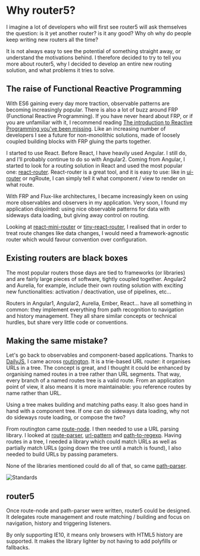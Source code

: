 # Why router5?

I imagine a lot of developers who will first see router5 will ask themselves the question: is it yet another router? is it any good? Why oh why
do people keep writing new routers all the time?

It is not always easy to see the potential of something straight away, or understand the motivations behind. I therefore decided
to try to tell you more about router5, why I decided to develop an entire new routing solution, and what problems it tries to solve.


## The raise of Functional Reactive Programming

With ES6 gaining every day more traction, observable patterns are becoming increasingly popular. There is also a lot of buzz around FRP
(Functional Reactive Programming). If you have never heard about FRP, or if you are unfamiliar with it, I recommend reading
[The introduction to Reactive Programming you've been missing](https://gist.github.com/staltz/868e7e9bc2a7b8c1f754).
Like an increasing number of developers I see a future for non-monolithic solutions, made of loosely coupled building blocks with FRP gluing the parts
together.

I started to use React. Before React, I have heavily used Angular. I still do, and I'll probably continue to do so with
Angular2. Coming from Angular, I started to look for a routing solution in React and used the most popular one: [react-router](https://github.com/rackt/react-router).
React-router is a great tool, and it is easy to use: like in [ui-router](https://github.com/angular-ui/ui-router) or ngRoute, I can simply tell it
what component / view to render on what route.

With FRP and Flux-like architectures, I became increasingly keen on using more observables and observers in my application.
Very soon, I found my application disjointed: using nice observable patterns for data with sideways data loading, but giving away control on routing.

Looking at [react-mini-router](https://github.com/larrymyers/react-mini-router) or [tiny-react-router](https://github.com/asbjornenge/tiny-react-router),
I realised that in order to treat route changes like data changes, I would need a framework-agnostic router which would favour convention over
configuration.


## Existing routers are black boxes

The most popular routers those days are tied to frameworks (or libraries) and are fairly large pieces of software, tightly coupled together.
Angular2 and Aurelia, for example, include their own routing solution with exciting new functionalities: activation / deactivation, use
of pipelines, etc...

Routers in Angular1, Angular2, Aurelia, Ember, React... have all something in common: they implement everything from path recognition
to navigation and history management. They all share similar concepts or technical hurdles, but share very little code or conventions.


## Making the same mistake?

Let's go back to observables and component-based applications. Thanks to [DailyJS](http://dailyjs.com/),
I came across [routington](https://github.com/pillarjs/routington). It is a trie-based URL router: it organises URLs in a tree. The concept is
great, and I thought it could be enhanced by organising named routes in a tree rather than URL segments. That way, every branch of a named
routes tree is a valid route. From an application point of view, it also means it is more maintainable: you reference routes by name rather
than URL.

Using a tree makes building and matching paths easy. It also goes hand in hand with a component tree. If one can do sideways data loading,
why not do sideways route loading, or compose the two?

From routington came [route-node](https://github.com/troch/router5). I then needed to use a URL parsing library. I looked at
[route-parser](https://github.com/rcs/route-parser), [url-pattern](https://github.com/snd/url-pattern) and
[path-to-regexp](https://github.com/pillarjs/path-to-regexp). Having routes in a tree, I needed a library which could match
URLs as well as partially match URLs (going down the tree until a match is found), I also needed to build URLs by passing parameters.

None of the libraries mentioned could do all of that, so came [path-parser](https://github.com/troch/path-parser).

![Standards](https://imgs.xkcd.com/comics/standards.png)

## router5

Once route-node and path-parser were written, router5 could be designed. It delegates route management and route matching / building
and focus on navigation, history and triggering listeners.

By only supporting IE10, it means only browsers with HTML5 history are supported. It makes the library lighter by not having to add
polyfills or fallbacks.
